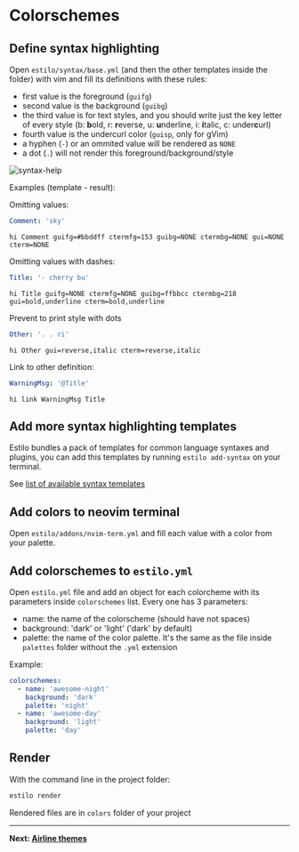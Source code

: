 Colorschemes
============


## Define syntax highlighting

Open `estilo/syntax/base.yml` (and then the other templates inside the folder) with vim and fill its definitions with these rules:

- first value is the foreground (`guifg`)
- second value is the background (`guibg`)
- the third value is for text styles, and you should write just the key letter of every style (b: **b**old, r: **r**everse, u: **u**nderline, i: **i**talic, c: under**c**url)
- fourth value is the undercurl color (`guisp`, only for gVim)
- a hyphen (`-`) or an ommited value will be rendered as `NONE`
- a dot (`.`) will not render this foreground/background/style

![syntax-help](https://cloud.githubusercontent.com/assets/829859/18372714/f7bb7f44-763e-11e6-93e0-5d240244b108.png)

Examples (template - result):

Omitting values:

```yaml
Comment: 'sky'
```

```vim
hi Comment guifg=#bbddff ctermfg=153 guibg=NONE ctermbg=NONE gui=NONE cterm=NONE
```

Omitting values with dashes:

```yaml
Title: '- cherry bu'
```

```vim
hi Title guifg=NONE ctermfg=NONE guibg=ffbbcc ctermbg=218 gui=bold,underline cterm=bold,underline
```

Prevent to print style with dots

```yaml
Other: '. . ri'
```

```vim
hi Other gui=reverse,italic cterm=reverse,italic
```

Link to other definition:

```yaml
WarningMsg: '@Title'
```

```vim
hi link WarningMsg Title
```


## Add more syntax highlighting templates

Estilo bundles a pack of templates for common language syntaxes and plugins, you can add this templates by running `estilo add-syntax` on your terminal.


See [list of available syntax templates](https://github.com/jacoborus/estilo/tree/master/templates/syntax)


## Add colors to neovim terminal

Open `estilo/addons/nvim-term.yml` and fill each value with a color from your palette.


## Add colorschemes to `estilo.yml`

Open `estilo.yml` file and add an object for each colorcheme with its parameters inside `colorschemes` list. Every one has 3 parameters:

- name: the name of the colorscheme (should have not spaces)
- background: 'dark' or 'light' ('dark' by default)
- palette: the name of the color palette. It's the same as the file inside `palettes` folder without the `.yml` extension

Example:

```yml
colorschemes:
  - name: 'awesome-night'
    background: 'dark'
    palette: 'night'
  - name: 'awesome-day'
    background: 'light'
    palette: 'day'
```


## Render

With the command line in the project folder:

```sh
estilo render
```

Rendered files are in `colors` folder of your project


---

**Next: [Airline themes](airline.md)**
